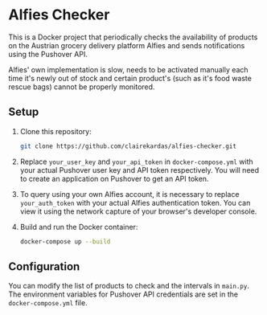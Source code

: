 # Alfies Checker

This is a Docker project that periodically checks the availability of products on the Austrian grocery delivery platform Alfies and sends notifications using the Pushover API.

Alfies' own implementation is slow, needs to be activated manually each time it's newly out of stock and certain product's (such as it's food waste rescue bags) cannot be properly monitored.

## Setup

1. Clone this repository:

    ```bash
    git clone https://github.com/clairekardas/alfies-checker.git
    ```

2. Replace `your_user_key` and `your_api_token` in `docker-compose.yml` with your actual Pushover user key and API token respectively. You will need to create an application on Pushover to get an API token.
3. To query using your own Alfies account, it is necessary to replace `your_auth_token` with your actual Alfies authentication token. You can view it using the network capture of your browser's developer console. 

4. Build and run the Docker container:

    ```bash
    docker-compose up --build
    ```

## Configuration

You can modify the list of products to check and the intervals in `main.py`. The environment variables for Pushover API credentials are set in the `docker-compose.yml` file.

